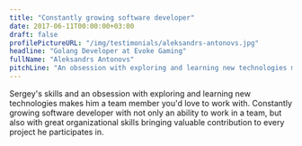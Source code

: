```yaml
---
title: "Constantly growing software developer"
date: 2017-06-11T00:00:00+03:00
draft: false
profilePictureURL: "/img/testimonials/aleksandrs-antonovs.jpg"
headline: "Golang Developer at Evoke Gaming"
fullName: "Aleksandrs Antonovs"
pitchLine: "An obsession with exploring and learning new technologies makes him a team member you’d love to work with."
---
```


Sergey's skills and an obsession with exploring and learning new technologies makes him a team member you'd love to work with.
Constantly growing software developer with not only an ability to work in a team, but also with great organizational skills bringing valuable contribution to every project he participates in.
